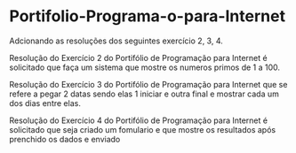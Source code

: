 # Portifolio-Programa-o-para-Internet
Adcionando as resoluções dos seguintes exercício 2, 3, 4.

Resolução do Exercício 2 do Portifólio de Programação para Internet é solicitado que faça um sistema que mostre os numeros primos de 1 a 100.

Resolução do Exercício 3 do Portifólio de Programação para Internet que se refere a pegar 2 datas sendo elas 1 iniciar e outra final e mostrar cada um dos dias entre elas.

Resolução do Exercício 4 do Portifólio de Programação para Internet é solicitado que seja criado um fomulario e que mostre os resultados após prenchido os dados e enviado
